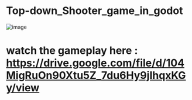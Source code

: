 # Top-down_Shooter_game_in_godot

![image](https://github.com/Ajairajv/Top-down_Shooter_game_in_godot/assets/87579782/c859b086-1b8a-49ea-b704-30301158904a)


# watch the gameplay here : https://drive.google.com/file/d/104MigRuOn90Xtu5Z_7du6Hy9jIhqxKGy/view
